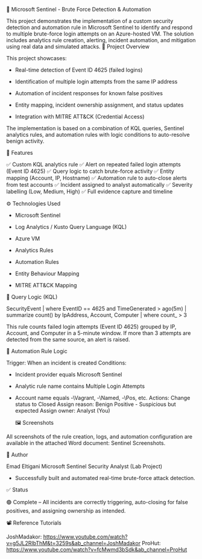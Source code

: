 🚨 Microsoft Sentinel - Brute Force Detection & Automation

This project demonstrates the implementation of a custom security detection and automation rule in Microsoft Sentinel to identify and respond to multiple brute-force login attempts on an Azure-hosted VM. The solution includes analytics rule creation, alerting, incident automation, and mitigation using real data and simulated attacks.
📌 Project Overview

This project showcases:

- Real-time detection of Event ID 4625 (failed logins)

- Identification of multiple login attempts from the same IP address

- Automation of incident responses for known false positives

- Entity mapping, incident ownership assignment, and status updates

- Integration with MITRE ATT&CK (Credential Access)

The implementation is based on a combination of KQL queries, Sentinel analytics rules, and automation rules with logic conditions to auto-resolve benign activity.

📂 Features

✅ Custom KQL analytics rule
✅ Alert on repeated failed login attempts (Event ID 4625)
✅ Query logic to catch brute-force activity
✅ Entity mapping (Account, IP, Hostname)
✅ Automation rule to auto-close alerts from test accounts
✅ Incident assigned to analyst automatically
✅ Severity labelling (Low, Medium, High)
✅ Full evidence capture and timeline

⚙️ Technologies Used

- Microsoft Sentinel

- Log Analytics / Kusto Query Language (KQL)

- Azure VM

- Analytics Rules

- Automation Rules

- Entity Behaviour Mapping

- MITRE ATT&CK Mapping

🧪 Query Logic (KQL)

SecurityEvent
| where EventID == 4625 and TimeGenerated > ago(5m)
| summarize count() by IpAddress, Account, Computer
| where count_ > 3

This rule counts failed login attempts (Event ID 4625) grouped by IP, Account, and Computer in a 5-minute window. If more than 3 attempts are detected from the same source, an alert is raised.

🧠 Automation Rule Logic

Trigger: When an incident is created
Conditions:

- Incident provider equals Microsoft Sentinel

- Analytic rule name contains Multiple Login Attempts

- Account name equals -\Vagrant, -\Named, -\Pos, etc.
  Actions:
  Change status to Closed
  Assign reason: Benign Positive - Suspicious but expected
  Assign owner: Analyst (You)

  🖼️ Screenshots

All screenshots of the rule creation, logs, and automation configuration are available in the attached Word document: Sentinel Screenshots.

👤 Author

Emad Eltigani
Microsoft Sentinel Security Analyst (Lab Project)

- Successfully built and automated real-time brute-force attack detection.

✅ Status

🟢 Complete – All incidents are correctly triggering, auto-closing for false positives, and assigning ownership as intended.

📽️ Reference Tutorials

JoshMadakor: https://www.youtube.com/watch?v=g5JL2RIbThM&t=3259s&ab_channel=JoshMadakor
ProHut: https://www.youtube.com/watch?v=fcMwmd3bSdk&ab_channel=ProHut
